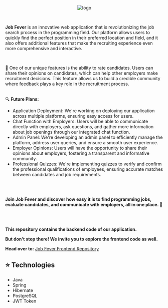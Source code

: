 <p align="center">
  <img src="https://github.com/stelmaszczykadrian/jobFever-frontend/assets/106514178/b35d3d45-782d-4009-9fa9-baeb5017a61f" alt="logo">
</p>

<br>

**Job Fever** is an innovative web application that is revolutionizing the job search process in the programming field. Our platform allows users to quickly find the perfect position in their preferred location and field, and it also offers additional features that make the recruiting experience even more comprehensive and interactive.

<br>

🌟 One of our unique features is the ability to rate candidates. Users can share their opinions on candidates, which can help other employers make recruitment decisions. This feature allows us to build a credible community where feedback plays a key role in the recruitment process.
<br><br>

🔍 **Future Plans:**
<ul>
<li>Application Deployment: We're working on deploying our application across multiple platforms, ensuring easy access for users.</li>
<li>Chat Function with Employers: Users will be able to communicate directly with employers, ask questions, and gather more information about job openings through our integrated chat function.</li>
<li>Admin Panel: We're developing an admin panel to efficiently manage the platform, address user queries, and ensure a smooth user experience.</li>
<li>Employer Opinions: Users will have the opportunity to share their opinions about employers, fostering a transparent and informative community.</li>
<li>Professional Quizzes: We're implementing quizzes to verify and confirm the professional qualifications of employees, ensuring accurate matches between candidates and job requirements.</li>
</ul>

<br><br>

**Join Job Fever and discover how easy it is to find programming jobs, evaluate candidates, and communicate with employers, all in one place. 💼**

<br><br>

**This repository contains the backend code of our application.**

**But don't stop there! We invite you to explore the frontend code as well.**

**Head over to:** [Job Fever Frontend Repository](https://github.com/reizergrzegorz/JobFever-frontend)

## :star: Technologies
<ul>
  <li>Java</li></li>
  <li>Spring</li>
  <li>Hibernate</li>
  <li>PostgreSQL</li>
  <li>JWT Token</li>
</ul>
